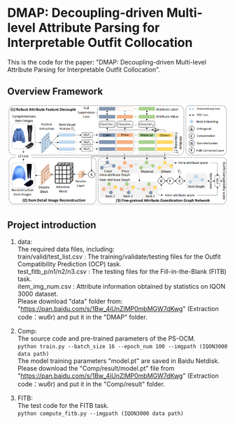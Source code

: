 # DMAP: Decoupling-driven Multi-level Attribute Parsing for Interpretable Outfit Collocation

This is the code for the paper: "DMAP: Decoupling-driven Multi-level Attribute Parsing for Interpretable Outfit Collocation".

## Overview Framework

![image-20240115160920333](./framework.png)

## Project introduction

1. data:  
   The required data files, including:  
   train/valid/test_list.csv : The training/validate/testing files for the Outfit Compatibility Prediction (OCP) task.  
   test_fitb_p/n1/n2/n3.csv : The testing files for the  Fill-in-the-Blank (FITB)  task.  
   item_img_num.csv : Attribute information obtained by statistics on IQON 3000 dataset.  
   Please download "data" folder from: "https://pan.baidu.com/s/1Bw_4iUnZlMP0mbMGW7dKwg" (Extraction code：wu6r) and put it in the "DMAP" folder.  

2. Comp:  
    The source code and pre-trained parameters of the PS-OCM.  
    `python train.py --batch_size 16 --epoch_num 100 --imgpath (IQON3000 data path)`  
   The model training parameters "model.pt" are saved in Baidu Netdisk. Please download the "Comp/result/model.pt" file from "https://pan.baidu.com/s/1Bw_4iUnZlMP0mbMGW7dKwg" (Extraction code：wu6r) and put it in the "Comp/result" folder.  

3. FITB:  
    The test code for the FITB task.  
    `python compute_fitb.py --imgpath (IQON3000 data path)`  
